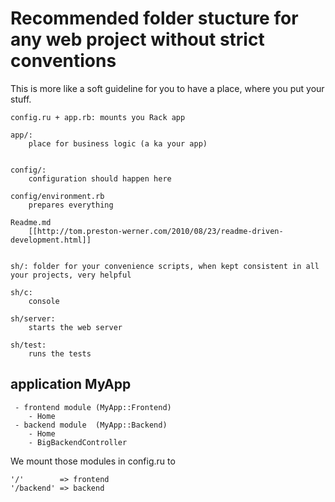 
# Recommended folder stucture for any web project without strict conventions


This is more like a soft guideline for you to have a place, where you put your stuff.


    config.ru + app.rb: mounts you Rack app

    app/:
        place for business logic (a ka your app)


    config/:
        configuration should happen here

    config/environment.rb
        prepares everything

    Readme.md
        [[http://tom.preston-werner.com/2010/08/23/readme-driven-development.html]]


    sh/: folder for your convenience scripts, when kept consistent in all your projects, very helpful

    sh/c:
        console

    sh/server:
        starts the web server

    sh/test:
        runs the tests

## application MyApp
     - frontend module (MyApp::Frontend)
        - Home
     - backend module  (MyApp::Backend)
        - Home
        - BigBackendController

We mount those modules in config.ru to

    '/'        => frontend
    '/backend' => backend
